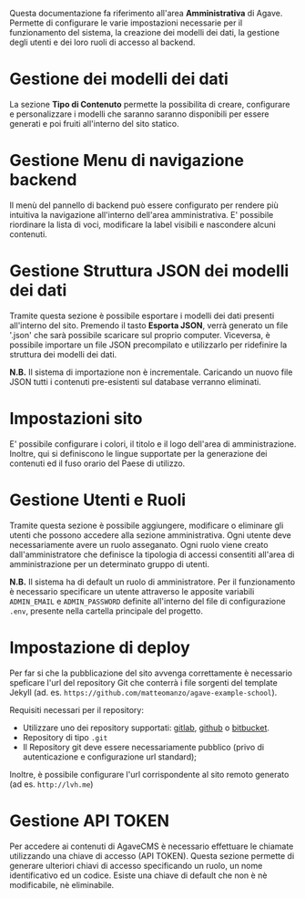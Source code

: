 Questa documentazione fa riferimento all'area **Amministrativa** di
Agave. Permette di configurare le varie impostazioni necessarie per
il funzionamento del sistema, la creazione dei modelli dei dati, la
gestione degli utenti e dei loro ruoli di accesso al backend.

# Gestione dei modelli dei dati

La sezione **Tipo di Contenuto** permette la possibilita di creare,
configurare e personalizzare i modelli che saranno saranno disponibili
per essere generati e poi fruiti all'interno del sito statico.

# Gestione Menu di navigazione backend

Il menù del pannello di backend può essere configurato per rendere più
intuitiva la navigazione all'interno dell'area amministrativa. E'
possibile riordinare la lista di voci, modificare la label visibili e
nascondere alcuni contenuti.

# Gestione Struttura JSON dei modelli dei dati

Tramite questa sezione è possibile esportare i modelli dei dati
presenti all'interno del sito. Premendo il tasto **Esporta JSON**,
verrà generato un file '.json' che sarà possibile scaricare sul
proprio computer. Viceversa, è possibile importare un file JSON
precompilato e utilizzarlo per ridefinire la struttura dei modelli
dei dati.

**N.B.**
Il sistema di importazione non è incrementale. Caricando un nuovo file
JSON tutti i contenuti pre-esistenti sul database verranno eliminati.

# Impostazioni sito

E' possibile configurare i colori, il titolo e il logo dell'area di
amministrazione. Inoltre, qui si definiscono le lingue supportate per
la generazione dei contenuti ed il fuso orario del Paese di utilizzo.

# Gestione Utenti e Ruoli

Tramite questa sezione è possibile aggiungere, modificare o eliminare
gli utenti che possono accedere alla sezione amministrativa. Ogni
utente deve necessariamente avere un ruolo asseganato. Ogni ruolo
viene creato dall'amministratore che definisce la tipologia di accessi
consentiti all'area di amministrazione per un determinato gruppo di
utenti.

**N.B.**
Il sistema ha di default un ruolo di amministratore. Per il funzionamento
è necessario specificare un utente attraverso le apposite variabili
`ADMIN_EMAIL` e `ADMIN_PASSWORD` definite all'interno del file di
configurazione  `.env`, presente nella cartella principale del progetto.

# Impostazione di deploy

Per far si che la pubblicazione del sito avvenga correttamente è
necessario speficare l'url del repository Git che conterrà i file
sorgenti del template Jekyll
(ad. es. `https://github.com/matteomanzo/agave-example-school`).

Requisiti necessari per il repository:
* Utilizzare uno dei repository supportati:
  [gitlab](https://about.gitlab.com/),
  [github](https://github.com/about) o
  [bitbucket](https://bitbucket.org).
* Repository di tipo `.git`
* Il Repository git deve essere necessariamente pubblico (privo di
  autenticazione e configurazione url standard);

Inoltre, è possibile configurare l'url corrispondente al sito remoto
generato (ad es. `http://lvh.me`)

# Gestione API TOKEN

Per accedere ai contenuti di AgaveCMS è necessario effettuare le
chiamate utilizzando una chiave di accesso (API TOKEN). Questa
sezione permette di generare ulteriori chiavi di accesso specificando
un ruolo, un nome identificativo ed un codice. Esiste una chiave di
default che non è nè modificabile, nè eliminabile.
